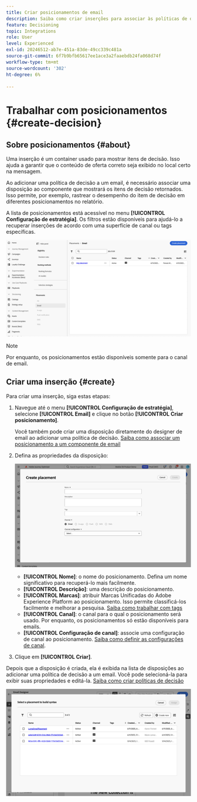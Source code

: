 ```yaml
---
title: Criar posicionamentos de email
description: Saiba como criar inserções para associar às políticas de decisão em emails.
feature: Decisioning
topic: Integrations
role: User
level: Experienced
exl-id: 20246512-ab7e-451a-83de-49cc339c481a
source-git-commit: 6f7b9bfb65617ee1ace3a2faaebdb24fa068d74f
workflow-type: tm+mt
source-wordcount: '302'
ht-degree: 6%

---
```


# Trabalhar com posicionamentos {#create-decision}

## Sobre posicionamentos {#about}

Uma inserção é um container usado para mostrar itens de decisão. Isso ajuda a garantir que o conteúdo de oferta correto seja exibido no local certo na mensagem.

Ao adicionar uma política de decisão a um email, é necessário associar uma disposição ao componente que mostrará os itens de decisão retornados. Isso permite, por exemplo, rastrear o desempenho do item de decisão em diferentes posicionamentos no relatório.

A lista de posicionamentos está acessível no menu **[!UICONTROL Configuração de estratégia]**. Os filtros estão disponíveis para ajudá-lo a recuperar inserções de acordo com uma superfície de canal ou tags específicas.

![](assets/placements-list.png)

>[!NOTE]
>
>Por enquanto, os posicionamentos estão disponíveis somente para o canal de email.

## Criar uma inserção {#create}

Para criar uma inserção, siga estas etapas:

1. Navegue até o menu **[!UICONTROL Configuração de estratégia]**, selecione **[!UICONTROL Email]** e clique no botão **[!UICONTROL Criar posicionamento]**.

   Você também pode criar uma disposição diretamente do designer de email ao adicionar uma política de decisão. [Saiba como associar um posicionamento a um componente de email](../experience-decisioning/create-decision.md#save)

1. Defina as propriedades da disposição:

   ![](assets/placement-create.png)

   * **[!UICONTROL Nome]**: o nome do posicionamento. Defina um nome significativo para recuperá-lo mais facilmente.
   * **[!UICONTROL Descrição]**: uma descrição do posicionamento.
   * **[!UICONTROL Marcas]**: atribuir Marcas Unificadas do Adobe Experience Platform ao posicionamento. Isso permite classificá-los facilmente e melhorar a pesquisa. [Saiba como trabalhar com tags](../start/search-filter-categorize.md#tags)
   * **[!UICONTROL Canal]**: o canal para o qual o posicionamento será usado. Por enquanto, os posicionamentos só estão disponíveis para emails.
   * **[!UICONTROL Configuração de canal]**: associe uma configuração de canal ao posicionamento. [Saiba como definir as configurações de canal](../configuration/channel-surfaces.md).

1. Clique em **[!UICONTROL Criar]**.

Depois que a disposição é criada, ela é exibida na lista de disposições ao adicionar uma política de decisão a um email. Você pode selecioná-la para exibir suas propriedades e editá-la. [Saiba como criar políticas de decisão](../experience-decisioning/create-decision.md)

![](assets/placement-list.png)
